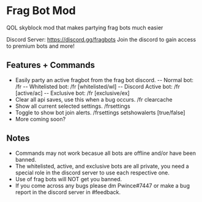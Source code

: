 # Frag Bot Mod
QOL skyblock mod that makes partying frag bots much easier

Discord Server: https://discord.gg/fragbots
Join the discord to gain access to premium bots and more!

## Features + Commands
- Easily party an active fragbot from the frag bot discord.
-- Normal bot: /fr
-- Whitelisted bot: /fr [whitelisted/wl]
-- Discord Active bot: /fr [active/ac]
-- Exclusive bot: /fr [exclusive/ex]
- Clear all api saves, use this when a bug occurs. /fr clearcache
- Show all current selected settings. /frsettings
- Toggle to show bot join alerts. /frsettings setshowalerts [true/false]
- More coming soon?

## Notes
- Commands may not work becasue all bots are offline and/or have been banned.
- The whitelisted, active, and exclusive bots are all private, you need a special role in the discord server to use each respective one.
- Use of frag bots will NOT get you banned.
- If you come across any bugs please dm Pwince#7447 or make a bug report in the discord server in #feedback.
